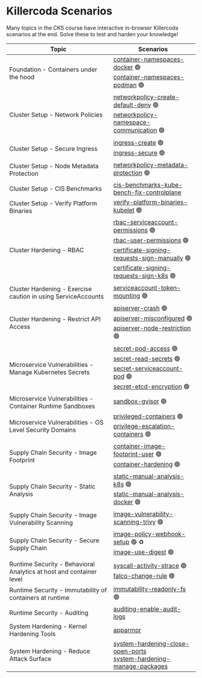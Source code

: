 # Killercoda Scenarios

Many topics in the CKS course have interactive in-browser Killercoda scenarios at the end. Solve these to test and harden your knowledge!

| Topic | Scenarios |
| -------- | ------- |
| Foundation - Containers under the hood | [container-namespaces-docker](https://killercoda.com/killer-shell-cks/scenario/container-namespaces-docker) 🟢 <br> [container-namespaces-podman](https://killercoda.com/killer-shell-cks/scenario/container-namespaces-podman) 🟢 |
| Cluster Setup - Network Policies | [networkpolicy-create-default-deny](https://killercoda.com/killer-shell-cks/scenario/networkpolicy-create-default-deny) 🟢 <br> [networkpolicy-namespace-communication](https://killercoda.com/killer-shell-cks/scenario/networkpolicy-namespace-communication) 🟢|
| Cluster Setup - Secure Ingress | [ingress-create](https://killercoda.com/killer-shell-cks/scenario/ingress-create) 🟢 <br> [ingress-secure](https://killercoda.com/killer-shell-cks/scenario/ingress-secure) 🟢|
| Cluster Setup - Node Metadata Protection | [networkpolicy-metadata-protection](https://killercoda.com/killer-shell-cks/scenario/networkpolicy-metadata-protection) 🟢|
| Cluster Setup - CIS Benchmarks | [cis-benchmarks-kube-bench-fix-controlplane](https://killercoda.com/killer-shell-cks/scenario/cis-benchmarks-kube-bench-fix-controlplane) ||
| Cluster Setup - Verify Platform Binaries | [verify-platform-binaries-kubelet](https://killercoda.com/killer-shell-cks/scenario/verify-platform-binaries-kubelet) 🟢|
| Cluster Hardening - RBAC | [rbac-serviceaccount-permissions](https://killercoda.com/killer-shell-cks/scenario/rbac-serviceaccount-permissions) 🟢 <br> [rbac-user-permissions](https://killercoda.com/killer-shell-cks/scenario/rbac-user-permissions) 🟢 <br> [certificate-signing-requests-sign-manually](https://killercoda.com/killer-shell-cks/scenario/certificate-signing-requests-sign-manually) 🟢 <br> [certificate-signing-requests-sign-k8s](https://killercoda.com/killer-shell-cks/scenario/certificate-signing-requests-sign-k8s) 🟢|
| Cluster Hardening - Exercise caution in using ServiceAccounts | [serviceaccount-token-mounting](https://killercoda.com/killer-shell-cks/scenario/serviceaccount-token-mounting) 🟢|
| Cluster Hardening - Restrict API Access | [apiserver-crash](https://killercoda.com/killer-shell-cks/scenario/apiserver-crash) 🟢<br> [apiserver-misconfigured](https://killercoda.com/killer-shell-cks/scenario/apiserver-misconfigured) 🟢 <br> [apiserver-node-restriction](https://killercoda.com/killer-shell-cks/scenario/apiserver-node-restriction) 🟢|
| Microservice Vulnerabilities - Manage Kubernetes Secrets | [secret-pod-access](https://killercoda.com/killer-shell-cks/scenario/secret-pod-access) 🟢<br> [secret-read-secrets](https://killercoda.com/killer-shell-cks/scenario/secret-read-secrets) 🟢<br> [secret-serviceaccount-pod](https://killercoda.com/killer-shell-cks/scenario/secret-serviceaccount-pod) 🟢<br> [secret-etcd-encryption](https://killercoda.com/killer-shell-cks/scenario/secret-etcd-encryption) 🟢|
| Microservice Vulnerabilities - Container Runtime Sandboxes | [sandbox-gvisor](https://killercoda.com/killer-shell-cks/scenario/sandbox-gvisor) 🟢|
| Microservice Vulnerabilities - OS Level Security Domains | [privileged-containers](https://killercoda.com/killer-shell-cks/scenario/privileged-containers) 🟢<br> [privilege-escalation-containers](https://killercoda.com/killer-shell-cks/scenario/privilege-escalation-containers) 🟢|
| Supply Chain Security - Image Footprint | [container-image-footprint-user](https://killercoda.com/killer-shell-cks/scenario/container-image-footprint-user) 🟢<br> [container-hardening](https://killercoda.com/killer-shell-cks/scenario/container-hardening) 🟢|
| Supply Chain Security - Static Analysis | [static-manual-analysis-k8s](https://killercoda.com/killer-shell-cks/scenario/static-manual-analysis-k8s) 🟢<br> [static-manual-analysis-docker](https://killercoda.com/killer-shell-cks/scenario/static-manual-analysis-docker) 🟢 |
| Supply Chain Security - Image Vulnerability Scanning | [image-vulnerability-scanning-trivy](https://killercoda.com/killer-shell-cks/scenario/image-vulnerability-scanning-trivy) 🟢|
| Supply Chain Security - Secure Supply Chain | [image-policy-webhook-setup](https://killercoda.com/killer-shell-cks/scenario/image-policy-webhook-setup) 🟢 ♻️<br> [image-use-digest](https://killercoda.com/killer-shell-cks/scenario/image-use-digest) 🟢|
| Runtime Security - Behavioral Analytics at host and container level | [syscall-activity-strace](https://killercoda.com/killer-shell-cks/scenario/syscall-activity-strace) 🟢<br> [falco-change-rule](https://killercoda.com/killer-shell-cks/scenario/falco-change-rule) 🟢|
| Runtime Security - Immutability of containers at runtime | [immutability-readonly-fs](https://killercoda.com/killer-shell-cks/scenario/immutability-readonly-fs) 🟢|
| Runtime Security - Auditing | [auditing-enable-audit-logs](https://killercoda.com/killer-shell-cks/scenario/auditing-enable-audit-logs) |
| System Hardening - Kernel Hardening Tools | [apparmor](https://killercoda.com/killer-shell-cks/scenario/apparmor) |
| System Hardening - Reduce Attack Surface | [system-hardening-close-open-ports](https://killercoda.com/killer-shell-cks/scenario/system-hardening-close-open-ports) <br> [system-hardening-manage-packages](https://killercoda.com/killer-shell-cks/scenario/system-hardening-manage-packages) |
